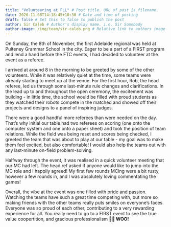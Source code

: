 ```yaml
---
title: "Volunteering at FLL" # Post title. URL of post is filename.
date: 2020-11-08T14:18:45+10:30 # Date and time of posting
draft: false # Set this to false to publish the post
author: Sir Caleb # Author's display name. i.e. Sir Somebody
author-image: /img/team/sir-caleb.png # Relative link to authors image
---
```


On Sunday, the 8th of November, the first Adelaide regional was held at Pulteney Grammar School in the city. Eager to be a part of a FIRST program and lend a hand before the FTC events, I had decided to volunteer at the event as a referee.  

I arrived at around 8 in the morning to be greeted by some of the other volunteers. While it was relatively quiet at the time, some teams were already starting to meet up at the venue. For the first hour, Rob, the head referee, led us through some last-minute rule changes and clarifications. In the lead up to and throughout the open ceremony, the excitement was building - in little time, the school would be filled with proud students as they watched their robots compete in the matched and showed off their projects and designs to a panel of inspiring judges.  

There were a good handful more referees than were needed on the day. That’s why initial our table had two referees on scoring (one onto the computer system and one onto a paper sheet) and took the position of team relations. While the field was being reset and scores being checked, I greeted the team that was about to play at our table - my goal was to make them feel excited, but also comfortable! I would also help the teams out with any last-minute on-field problem-solving.  

Halfway through the event, it was realised in a quick volunteer meeting that our MC had left. The head ref asked if anyone would like to jump into the MC role and I happily agreed! My first few rounds MCing were a bit rusty, however a few rounds in, and I was absolutely loving commentating the games!  

Overall, the vibe at the event was one filled with pride and passion. Watching the teams have such a great time competing with, but more so making friends with the other teams really puts smiles on everyone’s faces. Everyone was so proud of each other, contributing to a very rewarding experience for all. You really need to go to a FIRST event to see the true value coopertition, and gracious professionalism **🙌🙌 WOO!**
